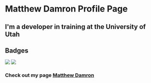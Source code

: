 # Matthew Damron Profile Page

## I'm a developer in training at the University of Utah

## Badges

<img src="https://img.shields.io/badge/html5%20-%23E34F26.svg?&style=for-the-badge&logo=html5&logoColor=white"/> <img src="https://img.shields.io/badge/css3%20-%231572B6.svg?&style=for-the-badge&logo=css3&logoColor=white"/>

### Check out my page [Matthew Damron](https://matthewdamron.github.io)
